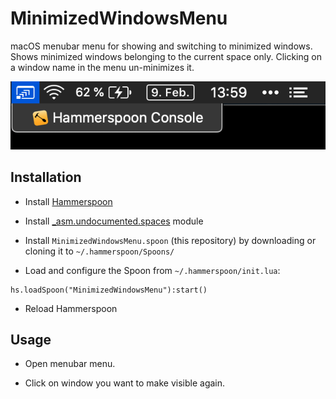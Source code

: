 # MinimizedWindowsMenu

macOS menubar menu for showing and switching to minimized windows. Shows minimized windows belonging to the current space only. Clicking on a window name in the menu un-minimizes it.

![Menubar icon with list of minimized windows](MinimizedWindowsMenu.png)

## Installation

* Install [Hammerspoon](https://www.hammerspoon.org/)

* Install [\_asm.undocumented.spaces](https://github.com/asmagill/hs._asm.undocumented.spaces) module

* Install `MinimizedWindowsMenu.spoon` (this repository) by downloading or cloning it to `~/.hammerspoon/Spoons/`

* Load and configure the Spoon from `~/.hammerspoon/init.lua`:

```
hs.loadSpoon("MinimizedWindowsMenu"):start()
```

* Reload Hammerspoon


## Usage

* Open menubar menu.

* Click on window you want to make visible again.

